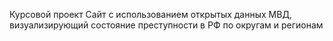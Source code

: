 Курсовой проект
Сайт с использованием открытых данных МВД, визуализирующий состояние преступности в РФ по округам и регионам
